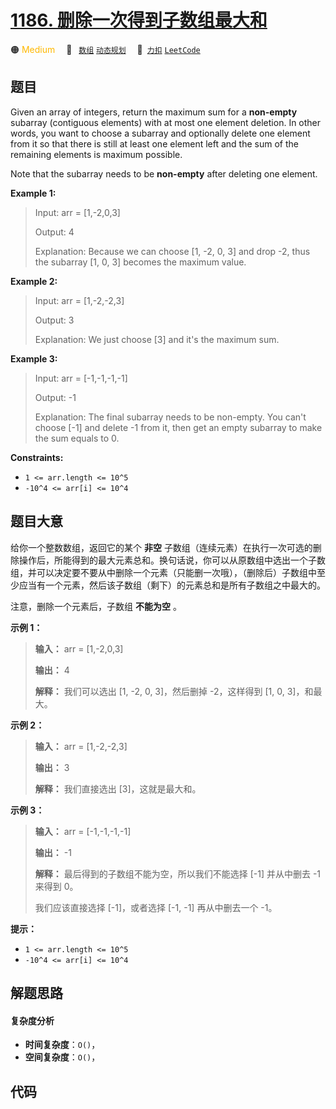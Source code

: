 # [1186. 删除一次得到子数组最大和](https://2xiao.github.io/leetcode-js/problem/1186.html)

🟠 <font color=#ffb800>Medium</font>&emsp; 🔖&ensp; [`数组`](/tag/array.md) [`动态规划`](/tag/dynamic-programming.md)&emsp; 🔗&ensp;[`力扣`](https://leetcode.cn/problems/maximum-subarray-sum-with-one-deletion) [`LeetCode`](https://leetcode.com/problems/maximum-subarray-sum-with-one-deletion)

## 题目

Given an array of integers, return the maximum sum for a **non-empty**
subarray (contiguous elements) with at most one element deletion. In other
words, you want to choose a subarray and optionally delete one element from it
so that there is still at least one element left and the sum of the remaining
elements is maximum possible.

Note that the subarray needs to be **non-empty** after deleting one element.



**Example 1:**

> Input: arr = [1,-2,0,3]
> 
> Output: 4
> 
> Explanation: Because we can choose [1, -2, 0, 3] and drop -2, thus the subarray [1, 0, 3] becomes the maximum value.

**Example 2:**

> Input: arr = [1,-2,-2,3]
> 
> Output: 3
> 
> Explanation: We just choose [3] and it's the maximum sum.

**Example 3:**

> Input: arr = [-1,-1,-1,-1]
> 
> Output: -1
> 
> Explanation:  The final subarray needs to be non-empty. You can't choose [-1] and delete -1 from it, then get an empty subarray to make the sum equals to 0.

**Constraints:**

  * `1 <= arr.length <= 10^5`
  * `-10^4 <= arr[i] <= 10^4`


## 题目大意

给你一个整数数组，返回它的某个 **非空**
子数组（连续元素）在执行一次可选的删除操作后，所能得到的最大元素总和。换句话说，你可以从原数组中选出一个子数组，并可以决定要不要从中删除一个元素（只能删一次哦），（删除后）子数组中至少应当有一个元素，然后该子数组（剩下）的元素总和是所有子数组之中最大的。

注意，删除一个元素后，子数组 **不能为空** 。



**示例 1：**

> 
> 
> 
> 
> 
> **输入：** arr = [1,-2,0,3]
> 
> **输出：** 4
> 
> **解释：** 我们可以选出 [1, -2, 0, 3]，然后删掉 -2，这样得到 [1, 0, 3]，和最大。

**示例 2：**

> 
> 
> 
> 
> 
> **输入：** arr = [1,-2,-2,3]
> 
> **输出：** 3
> 
> **解释：** 我们直接选出 [3]，这就是最大和。
> 
> 

**示例 3：**

> 
> 
> 
> 
> 
> **输入：** arr = [-1,-1,-1,-1]
> 
> **输出：** -1
> 
> **解释：** 最后得到的子数组不能为空，所以我们不能选择 [-1] 并从中删去 -1 来得到 0。
> 
> > 
>  我们应该直接选择 [-1]，或者选择 [-1, -1] 再从中删去一个 -1。
> 
> 



**提示：**

  * `1 <= arr.length <= 10^5`
  * `-10^4 <= arr[i] <= 10^4`


## 解题思路

#### 复杂度分析

- **时间复杂度**：`O()`，
- **空间复杂度**：`O()`，

## 代码

```javascript

```